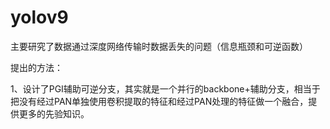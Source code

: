 # yolov9

主要研究了数据通过深度网络传输时数据丢失的问题（信息瓶颈和可逆函数）

提出的方法：

1、设计了PGI辅助可逆分支，其实就是一个并行的backbone+辅助分支，相当于把没有经过PAN单独使用卷积提取的特征和经过PAN处理的特征做一个融合，提供更多的先验知识。